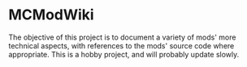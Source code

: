 # MCModWiki

The objective of this project is to document a variety of mods' more technical aspects, with references to the mods' source code where appropriate.
This is a hobby project, and will probably update slowly.
